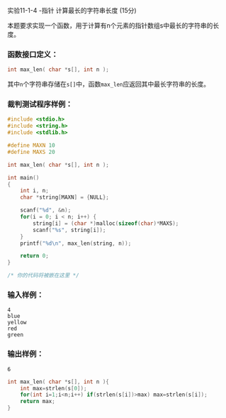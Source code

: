 实验11-1-4 -指针 计算最长的字符串长度 (15分)

本题要求实现一个函数，用于计算有n个元素的指针数组s中最长的字符串的长度。

### 函数接口定义：

```c++
int max_len( char *s[], int n );
```

其中`n`个字符串存储在`s[]`中，函数`max_len`应返回其中最长字符串的长度。

### 裁判测试程序样例：

```c++
#include <stdio.h>
#include <string.h>
#include <stdlib.h>

#define MAXN 10
#define MAXS 20

int max_len( char *s[], int n );

int main()
{
    int i, n;
    char *string[MAXN] = {NULL};

    scanf("%d", &n);
    for(i = 0; i < n; i++) {
        string[i] = (char *)malloc(sizeof(char)*MAXS);
        scanf("%s", string[i]);
    }
    printf("%d\n", max_len(string, n));

    return 0;
}

/* 你的代码将被嵌在这里 */
```

### 输入样例：

```in
4
blue
yellow
red
green
```

### 输出样例：

```out
6
```



```c++
int max_len( char *s[], int n ){
    int max=strlen(s[0]);
    for(int i=1;i<n;i++) if(strlen(s[i])>max) max=strlen(s[i]);
    return max;
}
```

